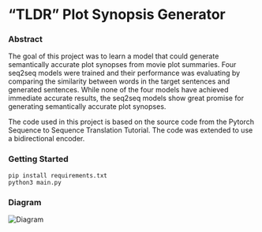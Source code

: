 # “TLDR” Plot Synopsis Generator

### Abstract
The goal of this project was to learn a model that could generate semantically accurate plot synopses from movie plot summaries. Four seq2seq models were trained and their performance was evaluating by comparing the similarity between words in the target sentences and generated sentences. While none of the four models have achieved immediate accurate results, the seq2seq models show great promise for generating semantically accurate plot synopses.

The code used in this project is based on the source code from the Pytorch Sequence to Sequence Translation Tutorial. The code was extended to use a bidirectional encoder.

### Getting Started
```
pip install requirements.txt
python3 main.py
```

### Diagram
![Diagram](https://github.com/jimmychimmyy/tldr_synopsis_generator/diagram.png)

